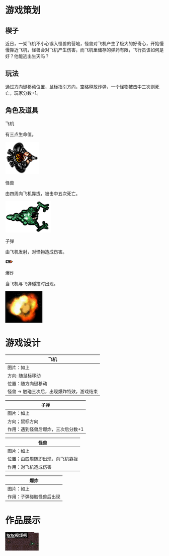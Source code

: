 # 游戏策划

## 楔子

近日，一架飞机不小心误入怪兽的营地，怪兽对飞机产生了极大的好奇心，开始慢慢靠近飞机，怪兽会对飞机产生伤害，而飞机里储存的弹药有限，飞行员该如何是好？他能逃出生天吗？

## 玩法

通过方向键移动位置，鼠标指引方向，空格释放炸弹，一个怪物被击中三次则死亡，玩家分数+1。

## 角色及道具

飞机

有三点生命值。

![](images\player.png)

怪兽

由四周向飞机靠拢，被击中五次死亡。

![](images\monster.png)

子弹

由飞机发射，对怪物造成伤害。

![](images\bullet.png)

爆炸

当飞机与飞弹碰撞时出现。

![](images\explode.png)

# 游戏设计

|飞机                                    |
| -------------------------------------  |
|图片：如上                               |
|方向: 随鼠标移动                         |
|位置：随方向键移动                       |
|怪兽 → 触碰三次后，出现爆炸特效，游戏结束  |

|子弹
| --------------
|图片：如上
|方向；鼠标方向
|作用：遇到怪兽后爆炸，三次后分数+1

|怪兽
| ---------------
|图片：如上
|位置；由四周随即出现，向飞机靠拢
|作用：对飞机造成伤害

|爆炸                    |
| ---------------------- |
|图片：如上               |                
|作用：子弹碰触怪兽后出现  |                

# 作品展示

![](images\1111.gif)





